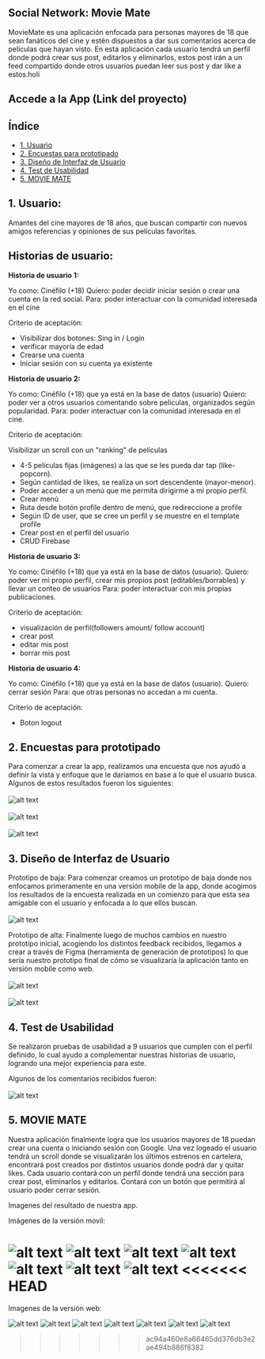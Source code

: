 ## Social Network: Movie Mate

MovieMate es una aplicación enfocada para personas mayores de 18 que sean fanáticos del cine y estén dispuestos a dar sus comentarios acerca de películas que hayan visto.
En esta aplicación cada usuario tendrá un perfil donde podrá crear sus post, editarlos y eliminarlos, estos post irán a un feed compartido donde otros usuarios puedan leer sus post y dar like a estos.holi

## Accede a la App (Link del proyecto)


## Índice

* [1. Usuario](#1-Usuario)
* [2. Encuestas para prototipado](#2-Encuestas-para-prototipado)
* [3. Diseño de Interfaz de Usuario](#3-Diseño-de-Interfaz-de-Usuario)
* [4. Test de Usabilidad](#4-Test-de-Usabilidad)
* [5. MOVIE MATE](#5-MOVIE-MATE)


## 1. Usuario:

Amantes del cine mayores de 18 años, que buscan compartir con nuevos amigos referencias y opiniones de sus películas favoritas.

## Historias de usuario:

**Historia de usuario 1:**

Yo como: Cinéfilo (+18)
Quiero: poder decidir iniciar sesión o crear una cuenta en la red social.
Para: poder interactuar con la comunidad interesada en el cine

Criterio de aceptación:

 - Visibilizar dos botones: Sing in / Login
 - verificar mayoría de edad
 - Crearse una cuenta
 - Iniciar sesión con su cuenta ya existente

**Historia de usuario 2:**

Yo como: Cinéfilo (+18) que ya está en la base de datos (usuario)
Quiero: poder ver a otros usuarios comentando sobre peliculas, organizados según popularidad.
Para: poder interactuar con la comunidad interesada en el cine.

Criterio de aceptación:

Visibilizar un scroll con un "ranking" de películas
 -  4-5 películas fijas (imágenes) a las que se les pueda dar tap (like-popcorn).
 -  Según cantidad de likes, se realiza un sort descendente (mayor-menor).
 -  Poder acceder a un menú que me permita dirigirme a mi propio perfil.
 -  Crear menú
 -  Ruta desde botón profile dentro de menú, que redireccione a profile
 -  Según ID de user, que se cree un perfil y se muestre en el template profile
 -  Crear post en el perfil del usuario
 -  CRUD Firebase

**Historia de usuario 3:**

Yo como: Cinéfilo (+18) que ya está en la base de datos (usuario).
Quiero: poder ver mi propio perfil, crear mis propios post (editables/borrables) y llevar un conteo de usuarios
Para: poder interactuar con mis propias publicaciones.

Criterio de aceptación:

 - visualización de perfil(followers amount/ follow account)
 - crear post
 - editar mis post
 - borrar mis post

**Historia de usuario 4:**

Yo como: Cinéfilo (+18) que ya está en la base de datos (usuario).
Quiero: cerrar sesión
Para: que otras personas no accedan a mi cuenta.

Criterio de aceptación:

 - Boton logout

## 2. Encuestas para prototipado
Para comenzar a crear la app, realizamos una encuesta que nos ayudó a definir la vista y enfoque que le dariamos en base a lo que el usuario busca. Algunos de estos resultados fueron los siguientes: 
<br></br>
![alt text](https://github.com/fabibbc/SCL020-social-network/blob/main/src/img/encuesta/01_encuesta.png?raw=true)
<br></br>
![alt text](https://github.com/fabibbc/SCL020-social-network/blob/main/src/img/encuesta/login.png?raw=true)
<br></br>
![alt text](https://github.com/fabibbc/SCL020-social-network/blob/main/src/img/encuesta/tematica.png?raw=true)
## 3. Diseño de Interfaz de Usuario
Prototipo de baja:
Para comenzar creamos un prototipo de baja donde nos enfocamos primeramente en una versión mobile de la app, donde acogimos los resultados de la encuesta realizada en un comienzo para que esta sea amigable con el usuario y enfocada a lo que ellos buscan.
<br></br>
![alt text](https://github.com/fabibbc/SCL020-social-network/blob/main/src/img/baja%20mobile.png?raw=true)


Prototipo de alta:
Finalmente luego de muchos cambios en nuestro prototipo inicial, acogiendo los distintos feedback recibidos, llegamos a crear a través de Figma (herramienta de generación de prototipos) lo que sería nuestro prototipo final de cómo se visualizaría la aplicación tanto en versión mobile como web.
<br></br>
![alt text](https://github.com/fabibbc/SCL020-social-network/blob/main/src/img/alta%20mobile.png)
<br></br>
![alt text](https://github.com/fabibbc/SCL020-social-network/blob/main/src/img/alta%20web.png)

## 4. Test de Usabilidad 

Se realizaron pruebas de usabilidad a 9 usuarios que cumplen con el perfil definido, lo cual ayudo a complementar nuestras historias de usuario, logrando una mejor experiencia para este.

Algunos de los comentarios recibidos fueron:
<br></br> 
![alt text](https://github.com/fabibbc/SCL020-social-network/blob/main/src/img/encuesta.png)



## 5. MOVIE MATE 
Nuestra aplicación finalmente logra que los usuarios mayores de 18 puedan crear una cuenta o iniciando sesión con Google. Una vez logeado el usuario tendrá un scroll donde se visualizarán los últimos estrenos en cartelera, encontrará post creados por distintos usuarios donde podrá dar y quitar likes. Cada usuario contará con un perfil donde tendrá una sección para crear post, eliminarlos y editarlos. Contará con un botón que permitirá al usuario poder cerrar sesión.

Imagenes del resultado de nuestra app. 

Imágenes de la versión movil:

![alt text](https://github.com/fabibbc/SCL020-social-network/blob/main/src/img/mobile-v/01_home-view.jpg?raw=true)
![alt text](https://github.com/fabibbc/SCL020-social-network/blob/main/src/img/mobile-v/02_age_confirmation_view.jpg?raw=true)
![alt text](https://github.com/fabibbc/SCL020-social-network/blob/main/src/img/mobile-v/03_age_redirect-view.jpg?raw=true)
![alt text](https://github.com/fabibbc/SCL020-social-network/blob/main/src/img/mobile-v/04_welcome-view.jpg?raw=true)
![alt text](https://github.com/fabibbc/SCL020-social-network/blob/main/src/img/mobile-v/05_login-view.jpg?raw=true)
![alt text](https://github.com/fabibbc/SCL020-social-network/blob/main/src/img/mobile-v/06_feed-view.jpg?raw=true)
![alt text](https://github.com/fabibbc/SCL020-social-network/blob/main/src/img/mobile-v/07_profile-view.jpg?raw=true)
<<<<<<< HEAD
=======


Imagenes de la versión web:

![alt text](https://github.com/fabibbc/SCL020-social-network/blob/main/src/img/web-v/01_Home%20View.png?raw=true)
![alt text](https://github.com/fabibbc/SCL020-social-network/blob/main/src/img/web-v/02_age_confirmation-view.png?raw=true)
![alt text](https://github.com/fabibbc/SCL020-social-network/blob/main/src/img/web-v/03_age_redirect-view.png?raw=true)
![alt text](https://github.com/fabibbc/SCL020-social-network/blob/main/src/img/web-v/04_signin-view.png?raw=true)
![alt text](https://github.com/fabibbc/SCL020-social-network/blob/main/src/img/web-v/05_login-view.png?raw=true)
![alt text](https://github.com/fabibbc/SCL020-social-network/blob/main/src/img/web-v/06_feed-view.png?raw=true)
![alt text](https://github.com/fabibbc/SCL020-social-network/blob/main/src/img/web-v/07_profile-view.png?raw=true)
>>>>>>> ac94a460e8a66465dd376db3e2ae494b886f8382
